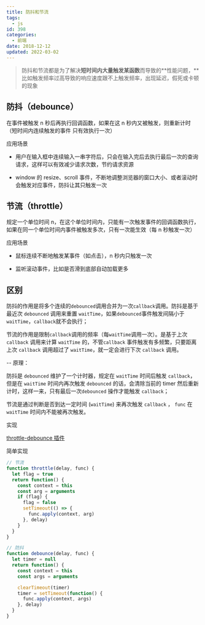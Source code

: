 ```yaml
---
title: 防抖和节流
tags:
  - js
id: 398
categories:
  - 前端
date: 2018-12-12
updated: 2022-03-02
---
```


> 防抖和节流都是为了解决**短时间内大量触发某函数**而导致的**性能问题，**比如触发频率过高导致的响应速度跟不上触发频率，出现延迟，假死或卡顿的现象

## 防抖（debounce）

在事件被触发 n 秒后再执行回调函数，如果在这 n 秒内又被触发，则重新计时（短时间内连续触发的事件 只有效执行一次）

应用场景

- 用户在输入框中连续输入一串字符后，只会在输入完后去执行最后一次的查询请求，这样可以有效减少请求次数，节约请求资源

- window 的 resize、scroll 事件，不断地调整浏览器的窗口大小、或者滚动时会触发对应事件，防抖让其只触发一次

## 节流（throttle）

规定一个单位时间 n，在这个单位时间内，只能有一次触发事件的回调函数执行，如果在同一个单位时间内事件被触发多次，只有一次能生效（每 n 秒触发一次）

应用场景

- 鼠标连续不断地触发某事件（如点击），n 秒内只触发一次

- 监听滚动事件，比如是否滑到底部自动加载更多

## 区别

防抖的作用是将多个连续的`debounced`调用合并为一次`callback`调用。防抖是基于最近次 `debounced` 调用来重置 `waitTime`，如果`debounced`事件触发间隔小于 `waitTime`，`callback`就不会执行；

节流的作用是限制`callback`调用的频率（每`waitTime`调用一次）。是基于上次 `callback` 调用来计算 `waitTime` 的，不管`callback` 事件触发有多频繁，只要距离上次 `callback` 调用超过了 `waitTime`，就一定会进行下次 `callback` 调用。

-- 原理：

防抖是 `debounced` 维护了一个计时器，规定在 `waitTime` 时间后触发 `callback`，但是在 `waitTime` 时间内再次触发 `debounced` 的话，会清除当前的 timer 然后重新计时，这样一来，只有最后一次`debounced` 操作才能触发 `callback`；

节流是通过判断是否到达一定时间 (`waitTime`) 来再次触发 `callback` ， `func` 在 `waitTime` 时间内不能被再次触发。

实现

[throttle-debounce 插件](https://www.npmjs.com/package/throttle-debounce)

简单实现

```js
// 节流
function throttle(delay, func) {
  let flag = true
  return function() {
    const context = this
    const arg = arguments
    if (flag) {
      flag = false
      setTimeout(() => {
        func.apply(context, arg)
      }, delay)
    }
  }
}

// 防抖
function debounce(delay, func) {
  let timer = null
  return function() {
    const context = this
    const args = arguments

    clearTimeout(timer)
    timer = setTimeout(function() {
      func.apply(context, args)
    }, delay)
  }
}
```
